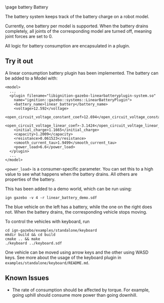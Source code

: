 \page battery Battery

The battery system keeps track of the battery charge on a robot model.

Currently, one battery per model is supported. When the battery drains completely, all joints of the corresponding model are turned off, meaning joint forces are set to 0.

All logic for battery consumption are encapsulated in a plugin.


## Try it out

A linear consumption battery plugin has been implemented. The battery can be added to a Model with:

```{.xml}
<model>
  ...
  <plugin filename="libignition-gazebo-linearbatteryplugin-system.so"
    name="ignition::gazebo::systems::LinearBatteryPlugin">
    <battery_name>linear_battery</battery_name>
    <voltage>12.592</voltage>
    <open_circuit_voltage_constant_coef>12.694</open_circuit_voltage_constant_coef>
    <open_circuit_voltage_linear_coef>-3.1424</open_circuit_voltage_linear_coef>
    <initial_charge>1.1665</initial_charge>
    <capacity>1.2009</capacity>
    <resistance>0.061523</resistance>
    <smooth_current_tau>1.9499</smooth_current_tau>
    <power_load>6.6</power_load>
  </plugin>
  ...
</model>
```
`<power_load>` is a consumer-specific parameter. You can set this to a high value to see what happens when the battery drains. All others are properties of the battery.

This has been added to a demo world, which can be run using:

```
ign gazebo -v 4 -r linear_battery_demo.sdf
```

The blue vehicle on the left has a battery, while the one on the right does not. When the battery drains, the corresponding vehicle stops moving.

To control the vehicles with keyboard, run

```
cd ign-gazebo/examples/standalone/keyboard
mkdir build && cd build
cmake .. && make
./keyboard ../keyboard.sdf
```

One vehicle can be moved using arrow keys and the other using WASD keys. See more about the usage of the keyboard plugin in `examples/standalone/keyboard/README.md`.


## Known Issues

* The rate of consumption should be affected by torque. For example, going uphill should consume more power than going downhill.
